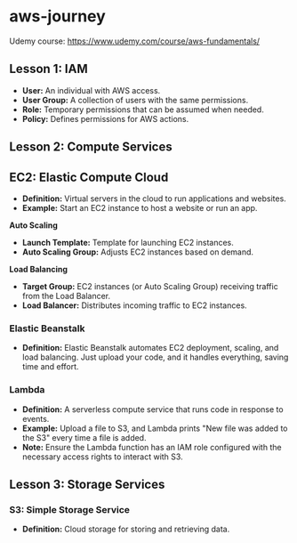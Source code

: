 # aws-journey

Udemy course: https://www.udemy.com/course/aws-fundamentals/

## Lesson 1: IAM

- **User:** An individual with AWS access.
- **User Group:** A collection of users with the same permissions.
- **Role:** Temporary permissions that can be assumed when needed.
- **Policy:** Defines permissions for AWS actions.

## Lesson 2: Compute Services

## EC2: Elastic Compute Cloud
* **Definition:** Virtual servers in the cloud to run applications and websites.
* **Example:** Start an EC2 instance to host a website or run an app.

**Auto Scaling**
* **Launch Template:** Template for launching EC2 instances.
* **Auto Scaling Group:** Adjusts EC2 instances based on demand.

**Load Balancing**
* **Target Group:** EC2 instances (or Auto Scaling Group) receiving traffic from the Load Balancer.
* **Load Balancer:** Distributes incoming traffic to EC2 instances.

### Elastic Beanstalk
* **Definition:** Elastic Beanstalk automates EC2 deployment, scaling, and load balancing. Just upload your code, and it handles everything, saving time and effort.

### Lambda
* **Definition:** A serverless compute service that runs code in response to events.
* **Example:** Upload a file to S3, and Lambda prints "New file was added to the S3" every time a file is added.
* **Note:** Ensure the Lambda function has an IAM role configured with the necessary access rights to interact with S3.


## Lesson 3: Storage Services

### S3: Simple Storage Service
* **Definition:** Cloud storage for storing and retrieving data.
